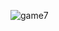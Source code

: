 ![game7](https://user-images.githubusercontent.com/5105153/110464850-46234400-8099-11eb-9fe7-0cea8a382f03.gif)
